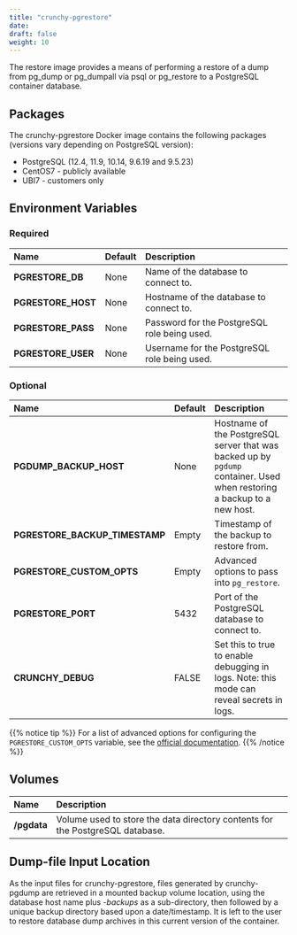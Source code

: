 ```yaml
---
title: "crunchy-pgrestore"
date:
draft: false
weight: 10
---
```


The restore image provides a means of performing a restore
of a dump from pg_dump or pg_dumpall via psql or pg_restore
to a PostgreSQL container database.

## Packages

The crunchy-pgrestore Docker image contains the following packages (versions vary depending on PostgreSQL version):

* PostgreSQL (12.4, 11.9, 10.14, 9.6.19 and 9.5.23)
* CentOS7 - publicly available
* UBI7 - customers only

## Environment Variables

### Required
**Name**|**Default**|**Description**
:-----|:-----|:-----
**PGRESTORE_DB**|None|Name of the database to connect to.
**PGRESTORE_HOST**|None|Hostname of the database to connect to.
**PGRESTORE_PASS**|None|Password for the PostgreSQL role being used.
**PGRESTORE_USER**|None|Username for the PostgreSQL role being used.

### Optional
**Name**|**Default**|**Description**
:-----|:-----|:-----
**PGDUMP_BACKUP_HOST**|None|Hostname of the PostgreSQL server that was backed up by `pgdump` container.  Used when restoring a backup to a new host.
**PGRESTORE_BACKUP_TIMESTAMP**|Empty|Timestamp of the backup to restore from.
**PGRESTORE_CUSTOM_OPTS**|Empty|Advanced options to pass into `pg_restore`.
**PGRESTORE_PORT**|5432|Port of the PostgreSQL database to connect to.
**CRUNCHY_DEBUG**|FALSE|Set this to true to enable debugging in logs. Note: this mode can reveal secrets in logs.

{{% notice tip %}}
For a list of advanced options for configuring the `PGRESTORE_CUSTOM_OPTS` variable, see the [official documentation](https://www.postgresql.org/docs/current/static/app-pgrestore.html).
{{% /notice %}}

## Volumes

**Name**|**Description**
:-----|:-----
**/pgdata**|Volume used to store the data directory contents for the PostgreSQL database.

## Dump-file Input Location

As the input files for crunchy-pgrestore, files generated by crunchy-pgdump
are retrieved in a mounted backup volume location, using the
database host name plus *-backups*  as a sub-directory, then followed by a unique
backup directory based upon a date/timestamp.  It is left to the
user to restore database dump archives in this current version
of the container.
